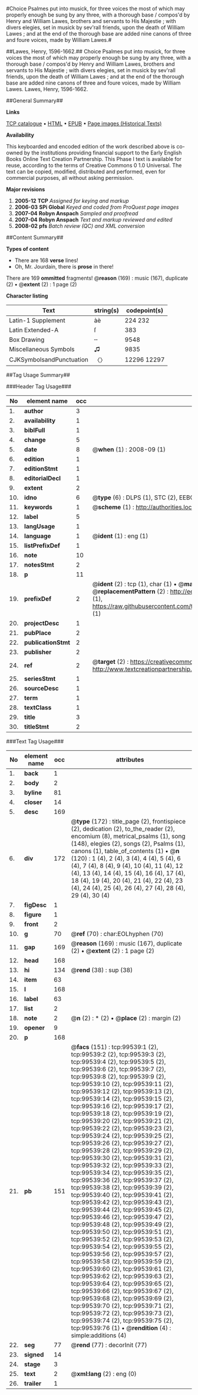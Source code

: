 #Choice Psalmes put into musick, for three voices the most of which may properly enough be sung by any three, with a thorough base / compos'd by Henry and William Lawes, brothers and servants to His Majestie ; with divers elegies, set in musick by sev'rall friends, upon the death of William Lawes ; and at the end of the thorough base are added nine canons of three and foure voices, made by William Lawes.#

##Lawes, Henry, 1596-1662.##
Choice Psalmes put into musick, for three voices the most of which may properly enough be sung by any three, with a thorough base / compos'd by Henry and William Lawes, brothers and servants to His Majestie ; with divers elegies, set in musick by sev'rall friends, upon the death of William Lawes ; and at the end of the thorough base are added nine canons of three and foure voices, made by William Lawes.
Lawes, Henry, 1596-1662.

##General Summary##

**Links**

[TCP catalogue](http://www.ota.ox.ac.uk/tcp/)  • 
[HTML](http://tei.it.ox.ac.uk/tcp/Texts-HTML/free/A49/A49748.html)  • 
[EPUB](http://tei.it.ox.ac.uk/tcp/Texts-EPUB/free/A49/A49748.epub) • 
[Page images (Historical Texts)](https://data.historicaltexts.jisc.ac.uk/view?pubId=eebo-13436715e&pageId=eebo-13436715e-99539-1)

**Availability**

This keyboarded and encoded edition of the
	       work described above is co-owned by the institutions
	       providing financial support to the Early English Books
	       Online Text Creation Partnership. This Phase I text is
	       available for reuse, according to the terms of Creative
	       Commons 0 1.0 Universal. The text can be copied,
	       modified, distributed and performed, even for
	       commercial purposes, all without asking permission.

**Major revisions**

1. __2005-12__ __TCP__ *Assigned for keying and markup*
1. __2006-03__ __SPi Global__ *Keyed and coded from ProQuest page images*
1. __2007-04__ __Robyn Anspach__ *Sampled and proofread*
1. __2007-04__ __Robyn Anspach__ *Text and markup reviewed and edited*
1. __2008-02__ __pfs__ *Batch review (QC) and XML conversion*

##Content Summary##

**Types of content**

  * There are 168 **verse** lines!
  * Oh, Mr. Jourdain, there is **prose** in there!

There are 169 **ommitted** fragments! 
 @__reason__ (169) : music (167), duplicate (2)  •  @__extent__ (2) : 1 page (2)

**Character listing**


|Text|string(s)|codepoint(s)|
|---|---|---|
|Latin-1 Supplement|àè|224 232|
|Latin Extended-A|ſ|383|
|Box Drawing|╌|9548|
|Miscellaneous Symbols|♫|9835|
|CJKSymbolsandPunctuation|〈〉|12296 12297|

##Tag Usage Summary##

###Header Tag Usage###

|No|element name|occ|attributes|
|---|---|---|---|
|1.|__author__|3||
|2.|__availability__|1||
|3.|__biblFull__|1||
|4.|__change__|5||
|5.|__date__|8| @__when__ (1) : 2008-09 (1)|
|6.|__edition__|1||
|7.|__editionStmt__|1||
|8.|__editorialDecl__|1||
|9.|__extent__|2||
|10.|__idno__|6| @__type__ (6) : DLPS (1), STC (2), EEBO-CITATION (1), OCLC (1), VID (1)|
|11.|__keywords__|1| @__scheme__ (1) : http://authorities.loc.gov/ (1)|
|12.|__label__|5||
|13.|__langUsage__|1||
|14.|__language__|1| @__ident__ (1) : eng (1)|
|15.|__listPrefixDef__|1||
|16.|__note__|10||
|17.|__notesStmt__|2||
|18.|__p__|11||
|19.|__prefixDef__|2| @__ident__ (2) : tcp (1), char (1)  •  @__matchPattern__ (2) : ([0-9\-]+):([0-9IVX]+) (1), (.+) (1)  •  @__replacementPattern__ (2) : http://eebo.chadwyck.com/downloadtiff?vid=$1&page=$2 (1), https://raw.githubusercontent.com/textcreationpartnership/Texts/master/tcpchars.xml#$1 (1)|
|20.|__projectDesc__|1||
|21.|__pubPlace__|2||
|22.|__publicationStmt__|2||
|23.|__publisher__|2||
|24.|__ref__|2| @__target__ (2) : https://creativecommons.org/publicdomain/zero/1.0/ (1), http://www.textcreationpartnership.org/docs/. (1)|
|25.|__seriesStmt__|1||
|26.|__sourceDesc__|1||
|27.|__term__|1||
|28.|__textClass__|1||
|29.|__title__|3||
|30.|__titleStmt__|2||


###Text Tag Usage###

|No|element name|occ|attributes|
|---|---|---|---|
|1.|__back__|1||
|2.|__body__|2||
|3.|__byline__|81||
|4.|__closer__|14||
|5.|__desc__|169||
|6.|__div__|172| @__type__ (172) : title_page (2), frontispiece (2), dedication (2), to_the_reader (2), encomium (8), metrical_psalms (1), song (148), elegies (2), songs (2), Psalms (1), canons (1), table_of_contents (1)  •  @__n__ (120) : 1 (4), 2 (4), 3 (4), 4 (4), 5 (4), 6 (4), 7 (4), 8 (4), 9 (4), 10 (4), 11 (4), 12 (4), 13 (4), 14 (4), 15 (4), 16 (4), 17 (4), 18 (4), 19 (4), 20 (4), 21 (4), 22 (4), 23 (4), 24 (4), 25 (4), 26 (4), 27 (4), 28 (4), 29 (4), 30 (4)|
|7.|__figDesc__|1||
|8.|__figure__|1||
|9.|__front__|2||
|10.|__g__|70| @__ref__ (70) : char:EOLhyphen (70)|
|11.|__gap__|169| @__reason__ (169) : music (167), duplicate (2)  •  @__extent__ (2) : 1 page (2)|
|12.|__head__|168||
|13.|__hi__|134| @__rend__ (38) : sup (38)|
|14.|__item__|63||
|15.|__l__|168||
|16.|__label__|63||
|17.|__list__|2||
|18.|__note__|2| @__n__ (2) : * (2)  •  @__place__ (2) : margin (2)|
|19.|__opener__|9||
|20.|__p__|168||
|21.|__pb__|151| @__facs__ (151) : tcp:99539:1 (2), tcp:99539:2 (2), tcp:99539:3 (2), tcp:99539:4 (2), tcp:99539:5 (2), tcp:99539:6 (2), tcp:99539:7 (2), tcp:99539:8 (2), tcp:99539:9 (2), tcp:99539:10 (2), tcp:99539:11 (2), tcp:99539:12 (2), tcp:99539:13 (2), tcp:99539:14 (2), tcp:99539:15 (2), tcp:99539:16 (2), tcp:99539:17 (2), tcp:99539:18 (2), tcp:99539:19 (2), tcp:99539:20 (2), tcp:99539:21 (2), tcp:99539:22 (2), tcp:99539:23 (2), tcp:99539:24 (2), tcp:99539:25 (2), tcp:99539:26 (2), tcp:99539:27 (2), tcp:99539:28 (2), tcp:99539:29 (2), tcp:99539:30 (2), tcp:99539:31 (2), tcp:99539:32 (2), tcp:99539:33 (2), tcp:99539:34 (2), tcp:99539:35 (2), tcp:99539:36 (2), tcp:99539:37 (2), tcp:99539:38 (2), tcp:99539:39 (2), tcp:99539:40 (2), tcp:99539:41 (2), tcp:99539:42 (2), tcp:99539:43 (2), tcp:99539:44 (2), tcp:99539:45 (2), tcp:99539:46 (2), tcp:99539:47 (2), tcp:99539:48 (2), tcp:99539:49 (2), tcp:99539:50 (2), tcp:99539:51 (2), tcp:99539:52 (2), tcp:99539:53 (2), tcp:99539:54 (2), tcp:99539:55 (2), tcp:99539:56 (2), tcp:99539:57 (2), tcp:99539:58 (2), tcp:99539:59 (2), tcp:99539:60 (2), tcp:99539:61 (2), tcp:99539:62 (2), tcp:99539:63 (2), tcp:99539:64 (2), tcp:99539:65 (2), tcp:99539:66 (2), tcp:99539:67 (2), tcp:99539:68 (2), tcp:99539:69 (2), tcp:99539:70 (2), tcp:99539:71 (2), tcp:99539:72 (2), tcp:99539:73 (2), tcp:99539:74 (2), tcp:99539:75 (2), tcp:99539:76 (1)  •  @__rendition__ (4) : simple:additions (4)|
|22.|__seg__|77| @__rend__ (77) : decorInit (77)|
|23.|__signed__|14||
|24.|__stage__|3||
|25.|__text__|2| @__xml:lang__ (2) : eng (0)|
|26.|__trailer__|1||
